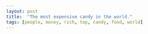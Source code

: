 ```yaml
---
layout: post
title:  "The most expensive candy in the world."
tags: [people, money, rich, top, candy, food, world]
---
```

